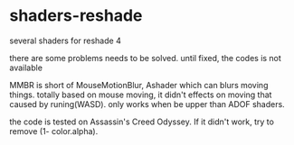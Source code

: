 # shaders-reshade
several shaders for reshade 4

there are some problems needs to be solved. until fixed, the codes is not available

MMBR is short of MouseMotionBlur, Ashader which can blurs moving things.
totally based on mouse moving, it didn't effects on moving that caused by runing(WASD).
only works when be upper than ADOF shaders.



the code is tested on Assassin's Creed  Odyssey.
If it didn't work, try to remove (1- color.alpha).


